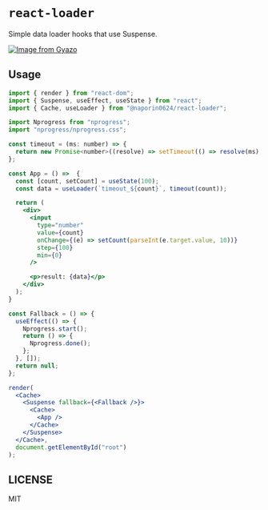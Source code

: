 # `react-loader`

Simple data loader hooks that use Suspense.

[![Image from Gyazo](https://i.gyazo.com/4bac571679807edb0a6ef722aa1a08d8.gif)](https://gyazo.com/4bac571679807edb0a6ef722aa1a08d8)

## Usage

```jsx
import { render } from "react-dom";
import { Suspense, useEffect, useState } from "react";
import { Cache, useLoader } from "@naporin0624/react-loader";

import Nprogress from "nprogress";
import "nprogress/nprogress.css";

const timeout = (ms: number) => {
  return new Promise<number>((resolve) => setTimeout(() => resolve(ms), ms));
};

const App = () =>  {
  const [count, setCount] = useState(100);
  const data = useLoader(`timeout_${count}`, timeout(count));

  return (
    <div>
      <input
        type="number"
        value={count}
        onChange={(e) => setCount(parseInt(e.target.value, 10))}
        step={100}
        min={0}
      />

      <p>result: {data}</p>
    </div>
  );
}

const Fallback = () => {
  useEffect(() => {
    Nprogress.start();
    return () => {
      Nprogress.done();
    };
  }, []);
  return null;
};

render(
  <Cache>
    <Suspense fallback={<Fallback />}>
      <Cache>
        <App />
      </Cache>
    </Suspense>
  </Cache>,
  document.getElementById("root")
);
```

## LICENSE

MIT

